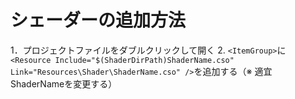 ﻿# シェーダーの追加方法
1．プロジェクトファイルをダブルクリックして開く
2. `<ItemGroup>`に`<Resource Include="$(ShaderDirPath)ShaderName.cso" Link="Resources\Shader\ShaderName.cso" />`を追加する（※ 適宜ShaderNameを変更する）